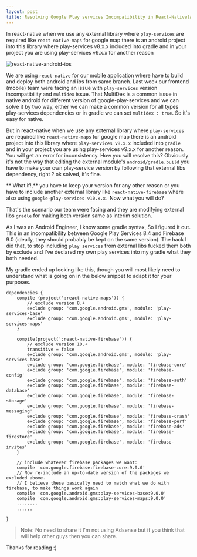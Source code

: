 ```yaml
---
layout: post
title: Resolving Google Play services Incompatibility in React-Native(Android)
---
```

In react-native when we use any external library where `play-services` are required like `react-native-maps` for google map there is an android project into this library where play-services v8.x.x included into gradle and in your project you are using play-services v9.x.x for another reason

![react-native-android-ios](https://cdn57.androidauthority.net/wp-content/uploads/2016/09/react-native-logo.jpg)

We are using `react-native` for our mobile application where have to build and deploy both android and ios from same branch. Last week our frontend (mobile) team were facing an issue with `play-services` version incompatibility and `multidex` issue. That MultiDex is a common issue in native android for different version of google-play-services and we can solve it by two way, either we can make a common version for all types play-services dependencies or in gradle we can set `multidex : true`. So it's easy for native.

But in react-native when we use any external library where `play-services` are required like `react-native-maps` for google map there is an android project into this library where `play-services v8.x.x` included into `gradle` and in your project you are using play-services v9.x.x for another reason. You will get an error for inconsistency. How you will resolve this? Obviously it's not the way that editing the external module's `android/gradle.build` you have to make your own play-service version by following that external libs dependency, right ? ok solved, it's fine.

 ** What if!,**  you have to keep your version for any other reason or you have to include another external library like `react-native-firebase` where also using `google-play-services v10.x.x.` Now what you will do?

 That's the scenario our team were facing and they are modifying external libs `gradle` for making both version same as interim solution.

 As I was an Android Engineer, I know some gradle syntax, So I figured it out. This in an incompatibility between Google Play Services 8.4 and Firebase 9.0 (ideally, they should probably be kept on the same version). The hack I did that, to stop including `play services` from external libs fucked them both by exclude and I've declared my own play services into my gradle what they both needed.

My gradle ended up looking like this, though you will most likely need to understand what is going on in the below snippet to adapt it for your purposes.

```
dependencies {
    compile (project(':react-native-maps')) {
        // exclude version 8.+
        exclude group: 'com.google.android.gms', module: 'play-services-base'
        exclude group: 'com.google.android.gms', module: 'play-services-maps'
    }

    compile(project(':react-native-firebase')) {
        // exclude version 10.+
        transitive = false
        exclude group: 'com.google.android.gms', module: 'play-services-base'
        exclude group: 'com.google.firebase', module: 'firebase-core'
        exclude group: 'com.google.firebase', module: 'firebase-config'
        exclude group: 'com.google.firebase', module: 'firebase-auth'
        exclude group: 'com.google.firebase', module: 'firebase-database'
        exclude group: 'com.google.firebase', module: 'firebase-storage'
        exclude group: 'com.google.firebase', module: 'firebase-messaging'
        exclude group: 'com.google.firebase', module: 'firebase-crash'
        exclude group: 'com.google.firebase', module: 'firebase-perf'
        exclude group: 'com.google.firebase', module: 'firebase-ads'
        exclude group: 'com.google.firebase', module: 'firebase-firestore'
        exclude group: 'com.google.firebase', module: 'firebase-invites'
    }

    // include whatever firebase packages we want:
    compile 'com.google.firebase:firebase-core:9.0.0'
    // Now re-include an up-to-date version of the packages we excluded above.
    // I believe these basically need to match what we do with firebase, to make things work again
    compile 'com.google.android.gms:play-services-base:9.0.0'
    compile 'com.google.android.gms:play-services-maps:9.0.0'
    ........
    ......

}

```
> Note: No need to share it I'm not using Adsense but if you think that will help other guys then you can share.

Thanks for reading :)